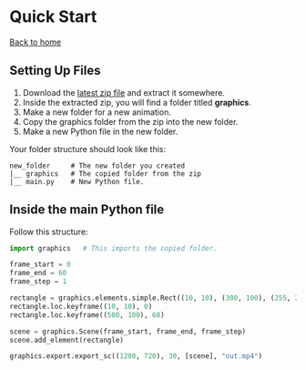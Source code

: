 # Quick Start

[Back to home][home]

## Setting Up Files
1. Download the [latest zip file][latestzip] and extract it somewhere.
2. Inside the extracted zip, you will find a folder titled **graphics**.
3. Make a new folder for a new animation.
4. Copy the graphics folder from the zip into the new folder.
5. Make a new Python file in the new folder.

Your folder structure should look like this:
```
new_folder     # The new folder you created
|__ graphics   # The copied folder from the zip
|__ main.py    # New Python file.
```

## Inside the main Python file
<!-- Add info links. -->
Follow this structure:

``` python
import graphics   # This imports the copied folder.

frame_start = 0
frame_end = 60
frame_step = 1

rectangle = graphics.elements.simple.Rect((10, 10), (300, 100), (255, 255, 255))
rectangle.loc.keyframe((10, 10), 0)
rectangle.loc.keyframe((500, 100), 60)

scene = graphics.Scene(frame_start, frame_end, frame_step)
scene.add_element(rectangle)

graphics.export.export_sc((1280, 720), 30, [scene], "out.mp4")
```


[home]: https://medilocus.github.io/graphic_videos/
[latestzip]: https://github.com/medilocus/graphic_videos/archive/main.zip
